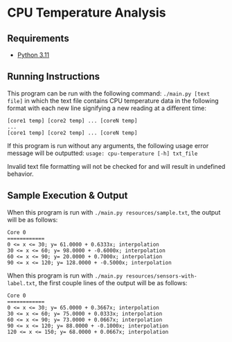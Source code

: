 # CPU Temperature Analysis

## Requirements
* [Python 3.11](https://www.python.org/)

## Running Instructions
This program can be run with the following command: `./main.py [text file]` in which the text file contains CPU temperature data in the following format with each new line signifying a new reading at a different time:
```
[core1 temp] [core2 temp] ... [coreN temp]
...
[core1 temp] [core2 temp] ... [coreN temp]
```

If this program is run without any arguments, the following usage error message will be outputted: `usage: cpu-temperature [-h] txt_file`

Invalid text file formatting will not be checked for and will result in undefined behavior.

## Sample Execution & Output
When this program is run with `./main.py resources/sample.txt`, the output will be as follows:
```
Core 0 
============
0 <= x <= 30; y= 61.0000 + 0.6333x; interpolation
30 <= x <= 60; y= 98.0000 + -0.6000x; interpolation
60 <= x <= 90; y= 20.0000 + 0.7000x; interpolation
90 <= x <= 120; y= 128.0000 + -0.5000x; interpolation
```

When this program is run with `./main.py resources/sensors-with-label.txt`, the first couple lines of the output will be as follows:
```
Core 0
============
0 <= x <= 30; y= 65.0000 + 0.3667x; interpolation
30 <= x <= 60; y= 75.0000 + 0.0333x; interpolation
60 <= x <= 90; y= 73.0000 + 0.0667x; interpolation
90 <= x <= 120; y= 88.0000 + -0.1000x; interpolation
120 <= x <= 150; y= 68.0000 + 0.0667x; interpolation
```
